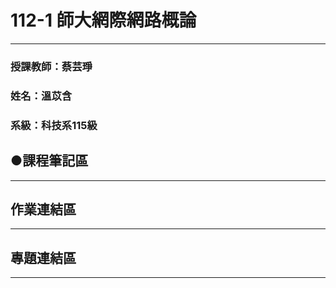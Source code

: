 # 112-1 師大網際網路概論
---
### 授課教師：蔡芸琤
### 姓名：溫苡含
### 系級：科技系115級

## ●課程筆記區
---
## 作業連結區
---
## 專題連結區
---

